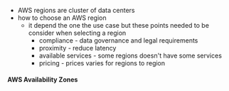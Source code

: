 - AWS regions are cluster of data centers
- how to choose an AWS region
	- it depend the one the use case but these points needed to be consider when selecting a region 
		- compliance - data governance and legal requirements 
		- proximity - reduce latency 
		- available services - some regions doesn't have some services 
		- pricing - prices varies for regions to region 

#### AWS Availability Zones 
